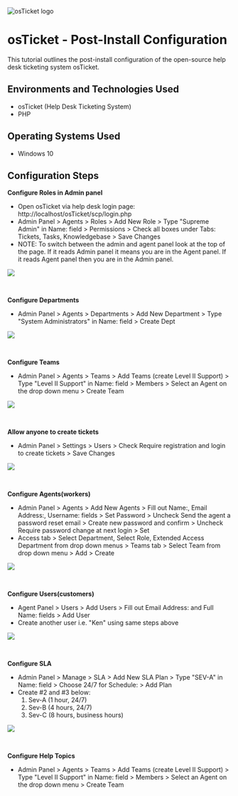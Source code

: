 <img src="https://i.imgur.com/Clzj7Xs.png" alt="osTicket logo"/>
</p>

<h1>osTicket - Post-Install Configuration</h1>
This tutorial outlines the post-install configuration of the open-source help desk ticketing system osTicket.<br />




<h2>Environments and Technologies Used</h2>

- osTicket (Help Desk Ticketing System)
- PHP

<h2>Operating Systems Used </h2>

- Windows 10</b>

<h2>Configuration Steps</h2>

<b>Configure Roles in Admin panel</b>

- Open osTicket via help desk login page: http://localhost/osTicket/scp/login.php
- Admin Panel > Agents > Roles > Add New Role > Type "Supreme Admin" in Name: field > Permissions > Check all boxes under Tabs: Tickets, Tasks, Knowledgebase > Save Changes
- NOTE: To switch between the admin and agent panel look at the top of the page. If it reads Admin panel it means you are in the Agent panel. If it reads Agent panel then you are in the Admin panel.
  
<p>
<img src="https://i.imgur.com/Y1d5VRy.gif"/>
</p>
<p>
</p>
<br />

<b>Configure Departments</b>

- Admin Panel > Agents > Departments > Add New Department > Type "System Administrators" in Name: field > Create Dept
  
<p>
<img src="https://i.imgur.com/qeLFdJG.gif"/>
</p>
<p>
</p>
<br />

<b>Configure Teams</b>

- Admin Panel > Agents > Teams > Add Teams (create Level II Support)  > Type "Level II Support" in Name: field > Members > Select an Agent on the drop down menu > Create Team
  
<p>
<img src="https://i.imgur.com/Unm0Rz9.gif"/>
</p>
<p>
</p>
<br />

<b>Allow anyone to create tickets</b>

- Admin Panel > Settings > Users > Check Require registration and login to create tickets > Save Changes

  
<p>
<img src="https://i.imgur.com/ysXHga0.png"/>
</p>
<p>
</p>
<br />

<b>Configure Agents(workers)</b>

- Admin Panel > Agents > Add New Agents  > Fill out Name:, Email Address:, Username: fields > Set Password > Uncheck Send the agent a password reset email > Create new password and confirm > Uncheck Require password change at next login > Set
- Access tab > Select Department, Select Role, Extended Access Department from drop down menus > Teams tab > Select Team from drop down menu > Add > Create

  
<p>
<img src="https://i.imgur.com/GIChHwM.gif"/>
</p>
<p>
</p>
<br />

<b>Configure Users(customers)</b>

- Agent Panel > Users > Add Users  > Fill out Email Address: and Full Name: fields > Add User
- Create another user i.e. "Ken" using same  steps above
  
<p>
<img src="https://i.imgur.com/ZanFET3.gif"/>
</p>
<p>
</p>
<br />

<b>Configure SLA</b>

- Admin Panel > Manage > SLA > Add New SLA Plan > Type "SEV-A" in Name: field >  Choose 24/7 for Schedule: > Add Plan
- Create #2 and #3 below:
  1. Sev-A (1 hour, 24/7)
  2. Sev-B (4 hours, 24/7)
  3. Sev-C (8 hours, business hours)
  
<p>
<img src="https://i.imgur.com/EhP3nL6.gif"/>
</p>
<p>
</p>
<br />

<b>Configure Help Topics</b>

- Admin Panel > Agents > Teams > Add Teams (create Level II Support)  > Type "Level II Support" in Name: field > Members > Select an Agent on the drop down menu > Create Team
  
<p>
<img src=""/>
</p>
<p>
</p>
